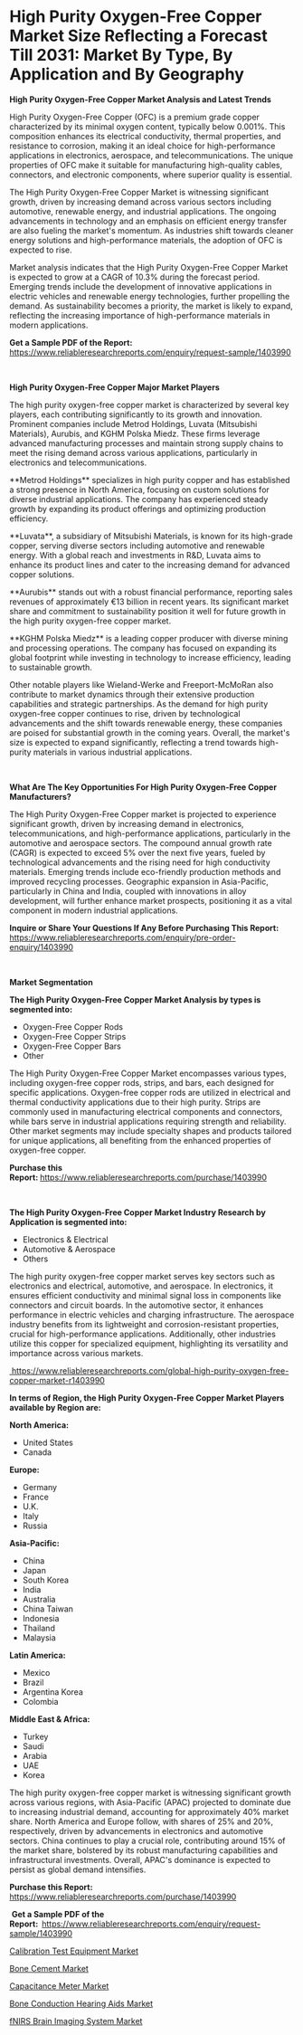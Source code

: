 <p><h1>High Purity Oxygen-Free Copper Market Size Reflecting a Forecast Till 2031: Market By Type, By Application and By Geography</h1></p><p><strong>High Purity Oxygen-Free Copper Market Analysis and Latest Trends</strong></p>
<p><p>High Purity Oxygen-Free Copper (OFC) is a premium grade copper characterized by its minimal oxygen content, typically below 0.001%. This composition enhances its electrical conductivity, thermal properties, and resistance to corrosion, making it an ideal choice for high-performance applications in electronics, aerospace, and telecommunications. The unique properties of OFC make it suitable for manufacturing high-quality cables, connectors, and electronic components, where superior quality is essential.</p><p>The High Purity Oxygen-Free Copper Market is witnessing significant growth, driven by increasing demand across various sectors including automotive, renewable energy, and industrial applications. The ongoing advancements in technology and an emphasis on efficient energy transfer are also fueling the market's momentum. As industries shift towards cleaner energy solutions and high-performance materials, the adoption of OFC is expected to rise.</p><p>Market analysis indicates that the High Purity Oxygen-Free Copper Market is expected to grow at a CAGR of 10.3% during the forecast period. Emerging trends include the development of innovative applications in electric vehicles and renewable energy technologies, further propelling the demand. As sustainability becomes a priority, the market is likely to expand, reflecting the increasing importance of high-performance materials in modern applications.</p></p>
<p><strong>Get a Sample PDF of the Report:&nbsp;</strong> <a href="https://www.reliableresearchreports.com/enquiry/request-sample/1403990?utm_campaign=16&utm_medium=2&utm_source=Github&utm_content=ia&utm_term=06112024&utm_id=high-purity-oxygen-free-copper">https://www.reliableresearchreports.com/enquiry/request-sample/1403990</a></p>
<p>&nbsp;</p>
<p><strong>High Purity Oxygen-Free Copper Major Market Players</strong></p>
<p><p>The high purity oxygen-free copper market is characterized by several key players, each contributing significantly to its growth and innovation. Prominent companies include Metrod Holdings, Luvata (Mitsubishi Materials), Aurubis, and KGHM Polska Miedz. These firms leverage advanced manufacturing processes and maintain strong supply chains to meet the rising demand across various applications, particularly in electronics and telecommunications.</p><p>**Metrod Holdings** specializes in high purity copper and has established a strong presence in North America, focusing on custom solutions for diverse industrial applications. The company has experienced steady growth by expanding its product offerings and optimizing production efficiency.</p><p>**Luvata**, a subsidiary of Mitsubishi Materials, is known for its high-grade copper, serving diverse sectors including automotive and renewable energy. With a global reach and investments in R&D, Luvata aims to enhance its product lines and cater to the increasing demand for advanced copper solutions.</p><p>**Aurubis** stands out with a robust financial performance, reporting sales revenues of approximately €13 billion in recent years. Its significant market share and commitment to sustainability position it well for future growth in the high purity oxygen-free copper market.</p><p>**KGHM Polska Miedz** is a leading copper producer with diverse mining and processing operations. The company has focused on expanding its global footprint while investing in technology to increase efficiency, leading to sustainable growth.</p><p>Other notable players like Wieland-Werke and Freeport-McMoRan also contribute to market dynamics through their extensive production capabilities and strategic partnerships. As the demand for high purity oxygen-free copper continues to rise, driven by technological advancements and the shift towards renewable energy, these companies are poised for substantial growth in the coming years. Overall, the market's size is expected to expand significantly, reflecting a trend towards high-purity materials in various industrial applications.</p></p>
<p>&nbsp;</p>
<p><strong>What Are The Key Opportunities For High Purity Oxygen-Free Copper Manufacturers?</strong></p>
<p><p>The High Purity Oxygen-Free Copper market is projected to experience significant growth, driven by increasing demand in electronics, telecommunications, and high-performance applications, particularly in the automotive and aerospace sectors. The compound annual growth rate (CAGR) is expected to exceed 5% over the next five years, fueled by technological advancements and the rising need for high conductivity materials. Emerging trends include eco-friendly production methods and improved recycling processes. Geographic expansion in Asia-Pacific, particularly in China and India, coupled with innovations in alloy development, will further enhance market prospects, positioning it as a vital component in modern industrial applications.</p></p>
<p><strong>Inquire or Share Your Questions If Any Before Purchasing This Report:</strong> <a href="https://www.reliableresearchreports.com/enquiry/pre-order-enquiry/1403990?utm_campaign=16&utm_medium=2&utm_source=Github&utm_content=ia&utm_term=06112024&utm_id=high-purity-oxygen-free-copper">https://www.reliableresearchreports.com/enquiry/pre-order-enquiry/1403990</a></p>
<p>&nbsp;</p>
<p><strong>Market Segmentation</strong></p>
<p><strong>The High Purity Oxygen-Free Copper Market Analysis by types is segmented into:</strong></p>
<p><ul><li>Oxygen-Free Copper Rods</li><li>Oxygen-Free Copper Strips</li><li>Oxygen-Free Copper Bars</li><li>Other</li></ul></p>
<p><p>The High Purity Oxygen-Free Copper Market encompasses various types, including oxygen-free copper rods, strips, and bars, each designed for specific applications. Oxygen-free copper rods are utilized in electrical and thermal conductivity applications due to their high purity. Strips are commonly used in manufacturing electrical components and connectors, while bars serve in industrial applications requiring strength and reliability. Other market segments may include specialty shapes and products tailored for unique applications, all benefiting from the enhanced properties of oxygen-free copper.</p></p>
<p><strong>Purchase this Report:&nbsp;</strong><a href="https://www.reliableresearchreports.com/purchase/1403990?utm_campaign=16&utm_medium=2&utm_source=Github&utm_content=ia&utm_term=06112024&utm_id=high-purity-oxygen-free-copper">https://www.reliableresearchreports.com/purchase/1403990</a></p>
<p>&nbsp;</p>
<p><strong>The High Purity Oxygen-Free Copper Market Industry Research by Application is segmented into:</strong></p>
<p><ul><li>Electronics & Electrical</li><li>Automotive & Aerospace</li><li>Others</li></ul></p>
<p><p>The high purity oxygen-free copper market serves key sectors such as electronics and electrical, automotive, and aerospace. In electronics, it ensures efficient conductivity and minimal signal loss in components like connectors and circuit boards. In the automotive sector, it enhances performance in electric vehicles and charging infrastructure. The aerospace industry benefits from its lightweight and corrosion-resistant properties, crucial for high-performance applications. Additionally, other industries utilize this copper for specialized equipment, highlighting its versatility and importance across various markets.</p></p>
<p><a href="https://www.reliableresearchreports.com/global-high-purity-oxygen-free-copper-market-r1403990?utm_campaign=16&utm_medium=2&utm_source=Github&utm_content=ia&utm_term=06112024&utm_id=high-purity-oxygen-free-copper">&nbsp;https://www.reliableresearchreports.com/global-high-purity-oxygen-free-copper-market-r1403990</a></p>
<p><strong>In terms of Region, the High Purity Oxygen-Free Copper Market Players available by Region are:</strong></p>
<p>
    <p> <strong> North America: </strong>
        <ul>
            <li>United States</li>
            <li>Canada</li>
        </ul>
        </p> 
    <p> <strong> Europe: </strong>
        <ul>
            <li>Germany</li>
            <li>France</li>
            <li>U.K.</li>
            <li>Italy</li>
            <li>Russia</li>
        </ul>
        </p> 
    <p> <strong> Asia-Pacific: </strong>
        <ul>
            <li>China</li>
            <li>Japan</li>
            <li>South Korea</li>
            <li>India</li>
            <li>Australia</li>
            <li>China Taiwan</li>
            <li>Indonesia</li>
            <li>Thailand</li>
            <li>Malaysia</li>
        </ul>
        </p> 
    <p> <strong> Latin America: </strong>
        <ul>
            <li>Mexico</li>
            <li>Brazil</li>
            <li>Argentina Korea</li>
            <li>Colombia</li>
        </ul>
        </p> 
    <p> <strong> Middle East & Africa: </strong>
        <ul>
            <li>Turkey</li>
            <li>Saudi</li>
            <li>Arabia</li>
            <li>UAE</li>
            <li>Korea</li>
        </ul>
    </p>
    </p>
<p><p>The high purity oxygen-free copper market is witnessing significant growth across various regions, with Asia-Pacific (APAC) projected to dominate due to increasing industrial demand, accounting for approximately 40% market share. North America and Europe follow, with shares of 25% and 20%, respectively, driven by advancements in electronics and automotive sectors. China continues to play a crucial role, contributing around 15% of the market share, bolstered by its robust manufacturing capabilities and infrastructural investments. Overall, APAC's dominance is expected to persist as global demand intensifies.</p></p>
<p><strong>Purchase this Report: </strong><a href="https://www.reliableresearchreports.com/purchase/1403990?utm_campaign=16&utm_medium=2&utm_source=Github&utm_content=ia&utm_term=06112024&utm_id=high-purity-oxygen-free-copper">https://www.reliableresearchreports.com/purchase/1403990</a></p>
<p>&nbsp;<strong>Get a Sample PDF of the Report:&nbsp;&nbsp;</strong><a href="https://www.reliableresearchreports.com/enquiry/request-sample/1403990?utm_campaign=16&utm_medium=2&utm_source=Github&utm_content=ia&utm_term=06112024&utm_id=high-purity-oxygen-free-copper">https://www.reliableresearchreports.com/enquiry/request-sample/1403990</a></p>
<p><strong></strong></p>
<p><p><a href="https://github.com/fendtankandh/Market-Research-Report-List-1/blob/main/calibration-test-equipment-market.md?utm_campaign=16&utm_medium=2&utm_source=Github&utm_content=ia&utm_term=06112024&utm_id=high-purity-oxygen-free-copper">Calibration Test Equipment Market</a></p><p><a href="https://issuu.com/reportprime-2/docs/bone-cement-market-size-2030.pptx_a08b0b1826a020?utm_campaign=16&utm_medium=2&utm_source=Github&utm_content=ia&utm_term=06112024&utm_id=high-purity-oxygen-free-copper">Bone Cement Market</a></p><p><a href="https://github.com/JavierDDowns/Market-Research-Report-List-1/blob/main/capacitance-meter-market.md?utm_campaign=16&utm_medium=2&utm_source=Github&utm_content=ia&utm_term=06112024&utm_id=high-purity-oxygen-free-copper">Capacitance Meter Market</a></p><p><a href="https://issuu.com/reportprime-2/docs/bone-conduction-hearing-aids-market_8bf62e3485b7d6?utm_campaign=16&utm_medium=2&utm_source=Github&utm_content=ia&utm_term=06112024&utm_id=high-purity-oxygen-free-copper">Bone Conduction Hearing Aids Market</a></p><p><a href="https://issuu.com/reportprime-2/docs/fnirs-brain-imaging-system-market-s_c03f6ae1481af5?utm_campaign=16&utm_medium=2&utm_source=Github&utm_content=ia&utm_term=06112024&utm_id=high-purity-oxygen-free-copper">fNIRS Brain Imaging System Market</a></p></p>